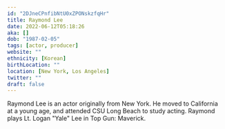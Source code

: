 ```yaml
---
id: "2DJneCPnfibNtU0xZPONskzfqHr"
title: Raymond Lee
date: 2022-06-12T05:18:26
aka: []
dob: "1987-02-05"
tags: [actor, producer]
website: ""
ethnicity: [Korean]
birthLocation: ""
location: [New York, Los Angeles]
twitter: ""
draft: false
---
```


Raymond Lee is an actor originally from New York. He moved to California at a
young age, and attended CSU Long Beach to study acting. Raymond plays Lt. Logan
"Yale" Lee in Top Gun: Maverick.
